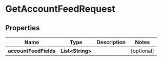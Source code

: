 

# GetAccountFeedRequest


## Properties

Name | Type | Description | Notes
------------ | ------------- | ------------- | -------------
**accountFeedFields** | **List&lt;String&gt;** |  |  [optional]



